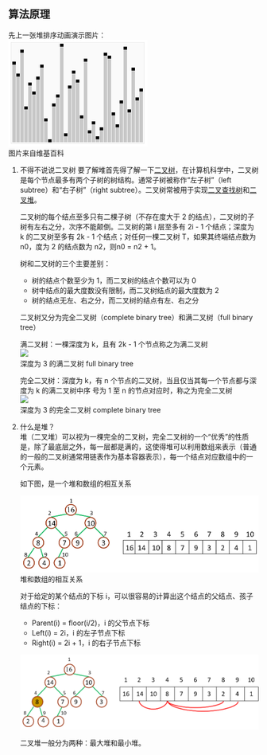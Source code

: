 ## 算法原理
先上一张堆排序动画演示图片：    
![](../images/Sorting_heapsort_anim.gif)    
图片来自维基百科    

1. 不得不说说二叉树
    要了解堆首先得了解一下[二叉树](https://zh.wikipedia.org/wiki/二叉树)，在计算机科学中，二叉树是每个节点最多有两个子树的树结构。通常子树被称作“左子树”（left subtree）和“右子树”（right subtree）。二叉树常被用于实现[二叉查找树](https://zh.wikipedia.org/wiki/二元搜尋樹)和[二叉堆](https://zh.wikipedia.org/wiki/二叉堆)。   
      
    二叉树的每个结点至多只有二棵子树（不存在度大于 2 的结点），二叉树的子树有左右之分，次序不能颠倒。二叉树的第 i 层至多有 2i - 1 个结点；深度为 k 的二叉树至多有 2k - 1 个结点；对任何一棵二叉树 T，如果其终端结点数为 n0，度为 2 的结点数为 n2，则n0 = n2 + 1。    
    
    
    树和二叉树的三个主要差别：    
    +  树的结点个数至少为 1，而二叉树的结点个数可以为 0
    +  树中结点的最大度数没有限制，而二叉树结点的最大度数为 2
    +  树的结点无左、右之分，而二叉树的结点有左、右之分
    
    二叉树又分为完全二叉树（complete binary tree）和满二叉树（full binary tree）    
    
    满二叉树：一棵深度为 k，且有 2k - 1 个节点称之为满二叉树    
    ![](../images/full binary tree.png)    
    深度为 3 的满二叉树 full binary tree
    
    完全二叉树：深度为 k，有 n 个节点的二叉树，当且仅当其每一个节点都与深度为 k 的满二叉树中序    号为 1 至 n 的节点对应时，称之为完全二叉树    
    ![](../images/complete binary tree.png)    
    深度为 3 的完全二叉树 complete binary tree    
    
2. 什么是堆？    
    堆（二叉堆）可以视为一棵完全的二叉树，完全二叉树的一个“优秀”的性质是，除了最底层之外，每一层都是满的，这使得堆可以利用数组来表示（普通的一般的二叉树通常用链表作为基本容器表示），每一个结点对应数组中的一个元素。    
    
     如下图，是一个堆和数组的相互关系    
     
     ![](../images/heap-and-array.png)    
     堆和数组的相互关系    
     
     对于给定的某个结点的下标 i，可以很容易的计算出这个结点的父结点、孩子结点的下标：    
     + Parent(i) = floor(i/2)，i 的父节点下标    
     + Left(i) = 2i，i 的左子节点下标    
     + Right(i) = 2i + 1，i 的右子节点下标    
     
     ![](../images/heap-and-array-parent-children.png)     
     
     二叉堆一般分为两种：最大堆和最小堆。    
     